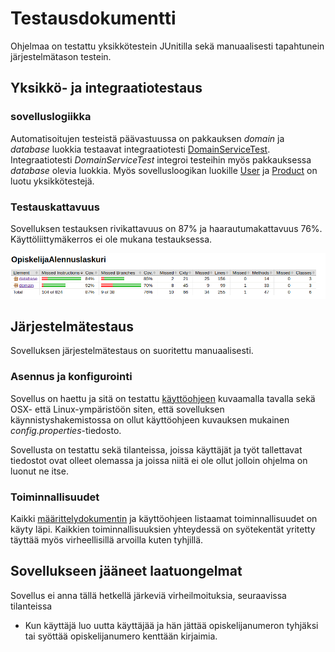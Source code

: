 # Testausdokumentti

Ohjelmaa on testattu  yksikkötestein JUnitilla sekä manuaalisesti tapahtunein järjestelmätason testein.

## Yksikkö- ja integraatiotestaus

### sovelluslogiikka

Automatisoitujen testeistä päävastuussa on pakkauksen _domain_ ja _database_ luokkia testaavat integraatiotesti [DomainServiceTest](https://github.com/StrappedGlint13/ot-harjoitustyo/blob/master/OpiskelijaAlennuslaskuri/OpiskelijaAlennuslaskuri/src/test/java/domain/DomainServiceTest.java). Integraatiotesti _DomainServiceTest_ integroi testeihin  myös pakkauksessa _database_ olevia luokkia. Myös sovellusloogikan luokille [User](https://github.com/StrappedGlint13/ot-harjoitustyo/blob/master/OpiskelijaAlennuslaskuri/OpiskelijaAlennuslaskuri/src/test/java/domain/UserTest.java) ja [Product](https://github.com/mluukkai/OtmTodoApp/blob/master/dokumentaatio/testaus.md) on luotu yksikkötestejä.   

### Testauskattavuus

Sovelluksen testauksen rivikattavuus on 87% ja haarautumakattavuus 76%. Käyttöliittymäkerros ei ole mukana testauksessa.

<img src="https://github.com/StrappedGlint13/ot-harjoitustyo/blob/master/Dokumentaatio/kuvat/testaus.png" width="800">

## Järjestelmätestaus

Sovelluksen järjestelmätestaus on suoritettu manuaalisesti.

### Asennus ja konfigurointi

Sovellus on haettu ja sitä on testattu [käyttöohjeen](https://github.com/mluukkai/OtmTodoApp/blob/master/dokumentaatio/kayttoohje.md) kuvaamalla tavalla sekä OSX- että Linux-ympäristöön siten, että sovelluksen käynnistyshakemistossa on ollut käyttöohjeen kuvauksen mukainen _config.properties_-tiedosto.

Sovellusta on testattu sekä tilanteissa, joissa käyttäjät ja työt tallettavat tiedostot ovat olleet olemassa ja joissa niitä ei ole ollut jolloin ohjelma on luonut ne itse.

### Toiminnallisuudet

Kaikki [määrittelydokumentin](https://github.com/mluukkai/OtmTodoApp/blob/master/dokumentaatio/vaatimusmaarittely.md#perusversion-tarjoama-toiminnallisuus) ja käyttöohjeen listaamat toiminnallisuudet on käyty läpi. Kaikkien toiminnallisuuksien yhteydessä on syötekentät yritetty täyttää myös virheellisillä arvoilla kuten tyhjillä.

## Sovellukseen jääneet laatuongelmat

Sovellus ei anna tällä hetkellä järkeviä virheilmoituksia, seuraavissa tilanteissa
- Kun käyttäjä luo uutta käyttäjää ja hän jättää opiskelijanumeron tyhjäksi tai syöttää opiskelijanumero kenttään kirjaimia. 

